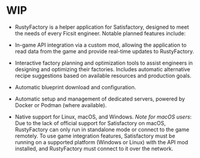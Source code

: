 # WIP

- RustyFactory is a helper application for Satisfactory, designed to meet the needs of every Ficsit engineer. Notable planned features include:

- In-game API integration via a custom mod, allowing the application to read data from the game and provide real-time updates to RustyFactory.

- Interactive factory planning and optimization tools to assist engineers in designing and optimizing their factories. Includes automatic alternative recipe suggestions based on available resources and production goals.

- Automatic blueprint download and configuration.

- Automatic setup and management of dedicated servers, powered by Docker or Podman (where available).

- Native support for Linux, macOS, and Windows.
_Note for macOS users_: Due to the lack of official support for Satisfactory on macOS, RustyFactory can only run in standalone mode or connect to the game remotely. To use game integration features, Satisfactory must be running on a supported platform (Windows or Linux) with the API mod installed, and RustyFactory must connect to it over the network.
